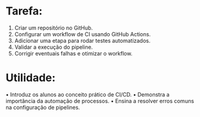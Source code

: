 # Tarefa:

1. Criar um repositório no GitHub.
2. Configurar um workflow de CI usando GitHub Actions.
3. Adicionar uma etapa para rodar testes automatizados.
4. Validar a execução do pipeline.
5. Corrigir eventuais falhas e otimizar o workflow.

# Utilidade:

• Introduz os alunos ao conceito prático de CI/CD.
• Demonstra a importância da automação de processos.
• Ensina a resolver erros comuns na configuração de pipelines.
